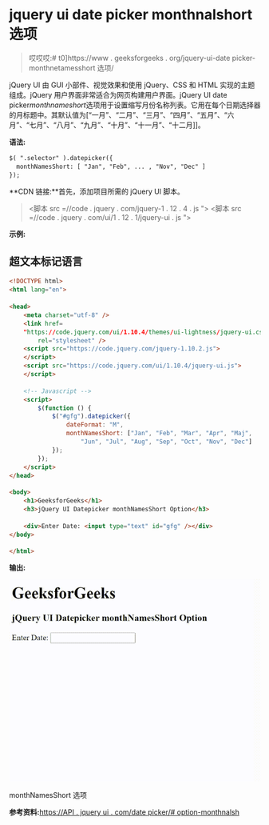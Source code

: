 # jquery ui date picker monthnalshort 选项

> 哎哎哎:# t0]https://www . geeksforgeeks . org/jquery-ui-date picker-monthnetamesshort 选项/

jQuery UI 由 GUI 小部件、视觉效果和使用 jQuery、CSS 和 HTML 实现的主题组成。jQuery 用户界面非常适合为网页构建用户界面。jQuery UI date picker*monthnameshort*选项用于设置缩写月份名称列表。它用在每个日期选择器的月标题中。其默认值为[“一月”、“二月”、“三月”、“四月”、“五月”、“六月”、“七月”、“八月”、“九月”、“十月”、“十一月”、“十二月]]。

**语法:**

```html
$( ".selector" ).datepicker({
  monthNamesShort: [ "Jan", "Feb", ... , "Nov", "Dec" ]
});
```

**CDN 链接:**首先，添加项目所需的 jQuery UI 脚本。

> <link rel="”stylesheet”" href="”//code.jquery.com/ui/1.12.1/themes/smoothness/jquery-ui.css”">
> <脚本 src =//code . jquery . com/jquery-1 . 12 . 4 . js "></脚本>
> <脚本 src =//code . jquery . com/ui/1 . 12 . 1/jquery-ui . js "></脚本>

**示例:**

## 超文本标记语言

```html
<!DOCTYPE html>
<html lang="en">

<head>
    <meta charset="utf-8" />
    <link href=
    "https://code.jquery.com/ui/1.10.4/themes/ui-lightness/jquery-ui.css"
        rel="stylesheet" />
    <script src="https://code.jquery.com/jquery-1.10.2.js">
    </script>
    <script src="https://code.jquery.com/ui/1.10.4/jquery-ui.js">
    </script>

    <!-- Javascript -->
    <script>
        $(function () {
            $("#gfg").datepicker({
                dateFormat: "M",
                monthNamesShort: ["Jan", "Feb", "Mar", "Apr", "Maj",
                    "Jun", "Jul", "Aug", "Sep", "Oct", "Nov", "Dec"]
            });
        });
    </script>
</head>

<body>
    <h1>GeeksforGeeks</h1>
    <h3>jQuery UI Datepicker monthNamesShort Option</h3>

    <div>Enter Date: <input type="text" id="gfg" /></div>
</body>

</html>
```

**输出:**

![](img/67dd76eb5890efc0e1b4a903e9b73d1e.png)

monthNamesShort 选项

**参考资料:**[https://API . jquery ui . com/date picker/# option-monthnalsh](https://api.jqueryui.com/datepicker/#option-monthNamesShort)